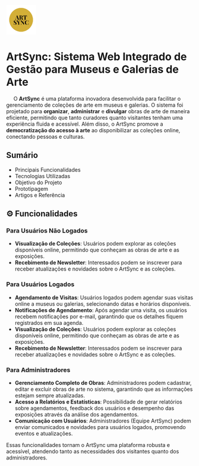 <img src="https://github.com/anamota13/ArtSync/blob/main/Logo_ArtSync_GitHub.png" alt="ArtSync Logo" width="80"/> 

# ArtSync: Sistema Web Integrado de Gestão para Museus e Galerias de Arte


&nbsp;&nbsp;&nbsp;&nbsp; O **ArtSync** é uma plataforma inovadora desenvolvida para facilitar o gerenciamento de coleções de arte em museus e galerias. O sistema foi projetado para **organizar**, **administrar** e **divulgar** obras de arte de maneira eficiente, permitindo que tanto curadores quanto visitantes tenham uma experiência fluida e acessível. Além disso, o ArtSync promove a **democratização do acesso à arte** ao disponibilizar as coleções online, conectando pessoas e culturas.


## **Sumário**
- <a href="#funcionalidades-principais" style="text-decoration: none;">Principais Funcionalidades</a>
- <a href="#tecnologias-utilizadas" style="text-decoration: none;">Tecnologias Utilizadas</a>
- <a href="#objetivo-do-projeto" style="text-decoration: none;">Objetivo do Projeto</a>
- <a href="#prototipagem" style="text-decoration: none;">Prototipagem</a>
- <a href="#artigos" style="text-decoration: none;">Artigos e Referência</a>

## ⚙️ Funcionalidades

### Para Usuários Não Logados
- **Visualização de Coleções**: Usuários podem explorar as coleções disponíveis online, permitindo que conheçam as obras de arte e as exposições.
- **Recebimento de Newsletter**: Interessados podem se inscrever para receber atualizações e novidades sobre o ArtSync e as coleções.

### Para Usuários Logados
- **Agendamento de Visitas**: Usuários logados podem agendar suas visitas online a museus ou galerias, selecionando datas e horários disponíveis.
- **Notificações de Agendamento**: Após agendar uma visita, os usuários recebem notificações por e-mail, garantindo que os detalhes fiquem registrados em sua agenda.
- **Visualização de Coleções**: Usuários podem explorar as coleções disponíveis online, permitindo que conheçam as obras de arte e as exposições.
- **Recebimento de Newsletter**: Interessados podem se inscrever para receber atualizações e novidades sobre o ArtSync e as coleções.

### Para Administradores
- **Gerenciamento Completo de Obras**: Administradores podem cadastrar, editar e excluir obras de arte no sistema, garantindo que as informações estejam sempre atualizadas.
- **Acesso a Relatórios e Estatísticas**: Possibilidade de gerar relatórios sobre agendamentos, feedback dos usuários e desempenho das exposições através da análise dos agendamentos.
- **Comunicação com Usuários**: Administradores (Equipe ArtSync) podem enviar comunicados e novidades para usuários logados, promovendo eventos e atualizações.

Essas funcionalidades tornam o ArtSync uma plataforma robusta e acessível, atendendo tanto as necessidades dos visitantes quanto dos administradores.
